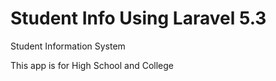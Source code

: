 # Student Info Using Laravel 5.3
Student Information System

This app is for High School and College

